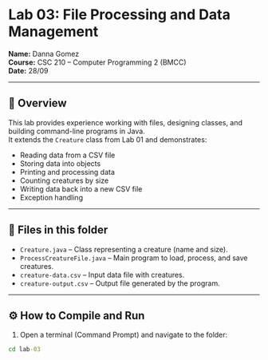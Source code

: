 # Lab 03: File Processing and Data Management

**Name:** Danna Gomez  
**Course:** CSC 210 – Computer Programming 2 (BMCC)   
**Date:** 28/09

---

## 📌 Overview
This lab provides experience working with files, designing classes, and building command-line programs in Java.  
It extends the `Creature` class from Lab 01 and demonstrates:
- Reading data from a CSV file
- Storing data into objects
- Printing and processing data
- Counting creatures by size
- Writing data back into a new CSV file
- Exception handling

---

## 📂 Files in this folder
- `Creature.java` – Class representing a creature (name and size).  
- `ProcessCreatureFile.java` – Main program to load, process, and save creatures.  
- `creature-data.csv` – Input data file with creatures.  
- `creature-output.csv` – Output file generated by the program.  

---

## ⚙️ How to Compile and Run

1. Open a terminal (Command Prompt) and navigate to the folder:

```bat
cd lab-03
